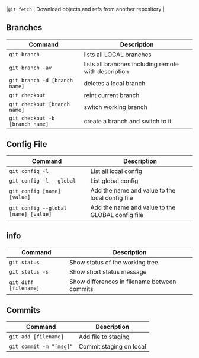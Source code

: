 |`git fetch` | Download objects and refs from another repository |

## Branches
| Command | Description |
| ------- | ----------- |
|`git branch` | lists all LOCAL branches |
|`git branch -av` | lists all branches including remote with description |
|`git branch -d [branch name]` | deletes a local branch |
|`git checkout` | reint current branch |
|`git checkout [branch name]` | switch working branch |
|`git checkout -b [branch name]` | create a branch and switch to it |


## Config File
| Command | Description |
| ------- | ----------- |
|`git config -l`|List all local config|
|`git config -l --global`|List global config|
|`git config [name] [value]`|Add the name and value to the local config file|
|`git config --global [name] [value]`|Add the name and value to the GLOBAL config file|

## info
| Command | Description |
| ------- | ----------- |
|`git status`|Show status of the working tree|
|`git status -s`|Show short status message|
|`git diff [filename]`|Show differences in filename between commits|

## Commits
| Command | Description |
| ------- | ----------- |
|`git add [filename]`|Add file to staging|
|`git commit -m "[msg]"`|Commit staging on local|

